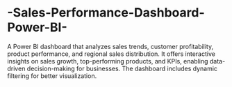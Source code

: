 # -Sales-Performance-Dashboard-Power-BI-
A Power BI dashboard that analyzes sales trends, customer profitability, product performance, and regional sales distribution. It offers interactive insights on sales growth, top-performing products, and KPIs, enabling data-driven decision-making for businesses. The dashboard includes dynamic filtering for better visualization.
